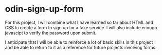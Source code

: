 # odin-sign-up-form

For this project, I will combine what I have learned so far about HTML and CSS to create a form to sign up for a fake service. I will also include enough javascipt to verify the password upon submit.

I anticipate that I will be able to reinforce a lot of basic skills in this project and be able to return to it as a reference for future projects involving forms. 